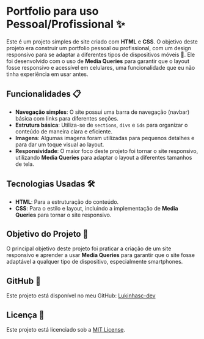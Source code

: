 # Portfolio para uso Pessoal/Profissional ✨
Este é um projeto simples de site criado com **HTML** e **CSS**. O objetivo deste projeto era construir um portfolio pessoal ou profissional, com um design responsivo para se adaptar a diferentes tipos de dispositivos móveis 📱. Ele foi desenvolvido com o uso de **Media Queries** para garantir que o layout fosse responsivo e acessível em celulares, uma funcionalidade que eu não tinha experiência em usar antes.

## Funcionalidades 📋
- **Navegação simples**: O site possui uma barra de navegação (navbar) básica com links para diferentes seções.
- **Estrutura básica**: Utiliza-se de `sections`, `divs` e `ids` para organizar o conteúdo de maneira clara e eficiente.
- **Imagens**: Algumas imagens foram utilizadas para pequenos detalhes e para dar um toque visual ao layout.
- **Responsividade**: O maior foco deste projeto foi tornar o site responsivo, utilizando **Media Queries** para adaptar o layout a diferentes tamanhos de tela.

## Tecnologias Usadas 🛠️
- **HTML**: Para a estruturação do conteúdo.
- **CSS**: Para o estilo e layout, incluindo a implementação de **Media Queries** para tornar o site responsivo.

## Objetivo do Projeto 🎯
O principal objetivo deste projeto foi praticar a criação de um site responsivo e aprender a usar **Media Queries** para garantir que o site fosse adaptável a qualquer tipo de dispositivo, especialmente smartphones.

## GitHub 🔗
Este projeto está disponível no meu GitHub: [Lukinhasc-dev](https://github.com/lukinhasc-dev)

## Licença 📜
Este projeto está licenciado sob a [MIT License](LICENSE).
